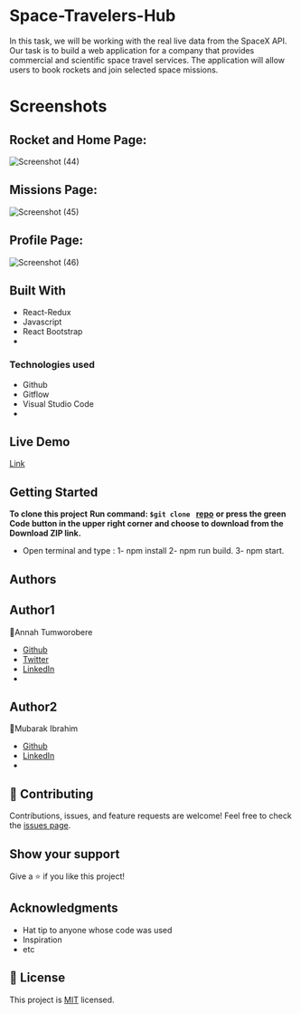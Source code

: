 # Space-Travelers-Hub
In this task, we will be working with the real live data from the SpaceX API. Our task is to build a web application for a company that provides commercial and scientific space travel services. The application will allow users to book rockets and join selected space missions.

# Screenshots

## Rocket and Home Page:
![Screenshot (44)](https://user-images.githubusercontent.com/71400898/151654290-050ff747-f8d7-4594-a30b-df1887f84b19.png)

## Missions Page:
![Screenshot (45)](https://user-images.githubusercontent.com/71400898/151654297-7cc942dc-34a2-491b-8fb2-3472c56ce480.png)

## Profile Page:
![Screenshot (46)](https://user-images.githubusercontent.com/71400898/151654304-f9c2dc0b-92f4-4da2-acb3-ab1686d69b3e.png)


## Built With
- React-Redux
- Javascript
- React Bootstrap
- 
### Technologies used
- Github
- Gitflow
- Visual Studio Code
- 
## Live Demo
[Link]()

## Getting Started
**To clone this project**
**Run command: ```$git clone ``` [repo](https://github.com/imubarak234/space-travelers-hub2.0)**
**or press the green Code button in the upper right corner and choose to download from the Download ZIP link.**
* Open terminal and type : 1-  npm install
                           2-  npm run build.
                           3-  npm start.
## Authors

## Author1
:woman:Annah Tumworobere
- [Github](https://github.com/Tumworobere)
- [Twitter](https://twitter.com/Tannah2090)
- [LinkedIn](www.linkedin.com/in/annah-tumworobere-6258b443)
- 
## Author2
:man:Mubarak Ibrahim
- [Github](https://github.com/imubarak234)
- [LinkedIn](www.linkedin.com/in/mubarak-ibrahim-mb)
- 
## :handshake: Contributing
Contributions, issues, and feature requests are welcome!
Feel free to check the [issues page](../../issues/).
## Show your support

Give a :star:️ if you like this project!
## Acknowledgments

- Hat tip to anyone whose code was used
- Inspiration
- etc
## :memo: License
This project is [MIT]([./MIT.md](https://github.com/microverseinc/readme-template/blob/master/MIT.md)) licensed.
